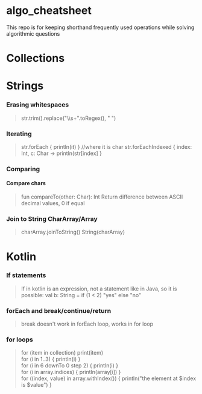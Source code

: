 # algo_cheatsheet
This repo is for keeping shorthand frequently used operations while solving algorithmic questions

# Collections


# Strings

### Erasing whitespaces
> str.trim().replace("\\\s+".toRegex(), " ")

### Iterating
> str.forEach { println(it) } //where it is char
  str.forEachIndexed { index: Int, c: Char -> 
  println(str[index] }
  
### Comparing
#### Compare chars
> fun compareTo(other: Char): Int
> Return difference between ASCII decimal values, 0 if equal

### Join to String CharArray/Array<Char>
> charArray.joinToString()
> String(charArray)
  
# Kotlin
### If statements
> If in kotlin is an expression, not a statement like in Java, so it is possible:
> val b: String = if (1 < 2) "yes" else "no"

### forEach and break/continue/return
> break doesn't work in forEach loop, works in for loop

### for loops
> for (item in collection) print(item)  
> for (i in 1..3) {
    println(i)
}  
> for (i in 6 downTo 0 step 2) {
    println(i)
}  
> for (i in array.indices) {
    println(array[i])
}  
> for ((index, value) in array.withIndex()) {
    println("the element at $index is $value")
}  

